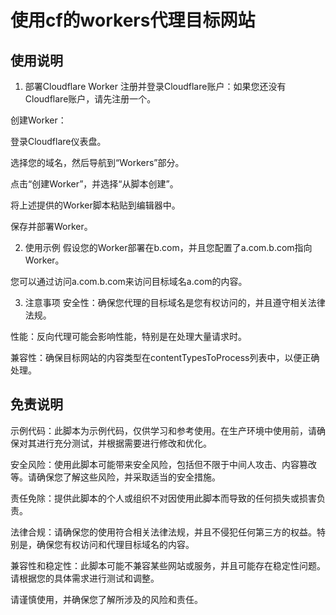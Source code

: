 # 使用cf的workers代理目标网站
## 使用说明
1. 部署Cloudflare Worker
注册并登录Cloudflare账户：如果您还没有Cloudflare账户，请先注册一个。

创建Worker：

登录Cloudflare仪表盘。

选择您的域名，然后导航到“Workers”部分。

点击“创建Worker”，并选择“从脚本创建”。

将上述提供的Worker脚本粘贴到编辑器中。

保存并部署Worker。


2. 使用示例
假设您的Worker部署在b.com，并且您配置了a.com.b.com指向Worker。

您可以通过访问a.com.b.com来访问目标域名a.com的内容。

3. 注意事项
安全性：确保您代理的目标域名是您有权访问的，并且遵守相关法律法规。

性能：反向代理可能会影响性能，特别是在处理大量请求时。

兼容性：确保目标网站的内容类型在contentTypesToProcess列表中，以便正确处理。

## 免责说明
示例代码：此脚本为示例代码，仅供学习和参考使用。在生产环境中使用前，请确保对其进行充分测试，并根据需要进行修改和优化。

安全风险：使用此脚本可能带来安全风险，包括但不限于中间人攻击、内容篡改等。请确保您了解这些风险，并采取适当的安全措施。

责任免除：提供此脚本的个人或组织不对因使用此脚本而导致的任何损失或损害负责。

法律合规：请确保您的使用符合相关法律法规，并且不侵犯任何第三方的权益。特别是，确保您有权访问和代理目标域名的内容。

兼容性和稳定性：此脚本可能不兼容某些网站或服务，并且可能存在稳定性问题。请根据您的具体需求进行测试和调整。

请谨慎使用，并确保您了解所涉及的风险和责任。
